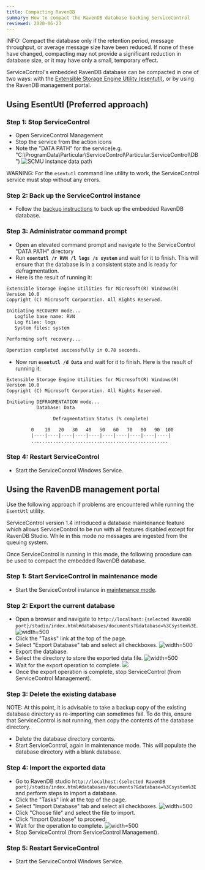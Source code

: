 ```yaml
---
title: Compacting RavenDB
summary: How to compact the RavenDB database backing ServiceControl
reviewed: 2020-06-23
---
```


INFO: Compact the database only if the retention period, message throughput, or average message size have been reduced. If none of these have changed, compacting may not provide a significant reduction in database size, or it may have only a small, temporary effect.

ServiceControl's embedded RavenDB database can be compacted in one of two ways: with the  [Extensible Storage Engine Utility (esentutl)](https://technet.microsoft.com/en-us/library/hh875546.aspx), or by using the RavenDB management portal.

## Using EsentUtl (Preferred approach)

### Step 1: Stop ServiceControl

* Open ServiceControl Management
* Stop the service from the action icons
* Note the "DATA PATH" for the service(e.g. "C:\ProgramData\Particular\ServiceControl\Particular.ServiceControl\DB")   ![SCMU  instance data path](managementutil-instance-datapath.png 'width=500')

WARNING: For the `esentutl` command line utility to work, the ServiceControl service must stop without any errors.

### Step 2: Back up the ServiceControl instance

* Follow the [backup instructions](backup-sc-database.md#backup) to back up the embedded RavenDB database.

### Step 3: Administrator command prompt

* Open an elevated command prompt and navigate to the ServiceControl "DATA PATH" directory
* Run **`esentutl /r RVN /l logs /s system`** and wait for it to finish. This will ensure that the database is in a consistent state and is ready for defragmentation.
* Here is the result of running it:

```txt
Extensible Storage Engine Utilities for Microsoft(R) Windows(R)
Version 10.0
Copyright (C) Microsoft Corporation. All Rights Reserved.

Initiating RECOVERY mode...
   Logfile base name: RVN
   Log files: logs
   System files: system

Performing soft recovery...

Operation completed successfully in 0.78 seconds.
```

* Now run **`esentutl /d Data`** and wait for it to finish. Here is the result of running it:

```txt
Extensible Storage Engine Utilities for Microsoft(R) Windows(R)
Version 10.0
Copyright (C) Microsoft Corporation. All Rights Reserved.

Initiating DEFRAGMENTATION mode...
           Database: Data

                 Defragmentation Status (% complete)

         0    10   20   30   40   50   60   70   80   90  100
         |----|----|----|----|----|----|----|----|----|----|
         ..................................................
```

### Step 4: Restart ServiceControl

* Start the ServiceControl Windows Service.

## Using the RavenDB management portal

Use the following approach if problems are encountered while running the `EsentUtl` utility.

ServiceControl version 1.4 introduced a database maintenance feature which allows ServiceControl to be run with all features disabled except for RavenDB Studio. While in this mode no messages are ingested from the queuing system.

Once ServiceControl is running in this mode, the following procedure can be used to compact the embedded RavenDB database.

### Step 1: Start ServiceControl in maintenance mode

* Start the ServiceControl instance in [maintenance mode](maintenance-mode.md).

### Step 2: Export the current database

* Open a browser and navigate to `http://localhost:{selected RavenDB port}/studio/index.html#databases/documents?&database=%3Csystem%3E`.
  ![](export-database-step1.png 'width=500')
* Click the "Tasks" link at the top of the page.
* Select "Export Database" tab and select all checkboxes.
  ![](export-database-step2.png 'width=500')
* Export the database.
* Select the directory to store the exported data file.
  ![](export-database-step3.png 'width=500')
* Wait for the export operation to complete.
  ![](export-database-step4.png)
* Once the export operation is complete, stop ServiceControl (from ServiceControl Management).

### Step 3: Delete the existing database

NOTE: At this point, it is advisable to take a backup copy of the existing database directory as re-importing can sometimes fail. To do this, ensure that ServiceControl is not running, then copy the contents of the database directory.

* Delete the database directory contents.
* Start ServiceControl, again in maintenance mode. This will populate the database directory with a blank database.

### Step 4: Import the exported data

* Go to RavenDB studio `http://localhost:{selected RavenDB port}/studio/index.html#databases/documents?&database=%3Csystem%3E` and perform steps to import a database.
* Click the "Tasks" link at the top of the page.
* Select "Import Database" tab and select all checkboxes.
  ![](import-database-step1.png 'width=500')
* Click "Choose file" and select the file to import.
* Click "Import Database" to proceed.
* Wait for the operation to complete.
  ![](import-database-step2.png 'width=500')
* Stop ServiceControl (from ServiceControl Management).

### Step 5: Restart ServiceControl

* Start the ServiceControl Windows Service.
